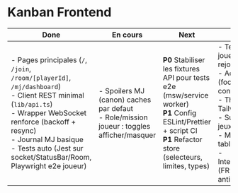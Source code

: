 ﻿# Kanban Frontend

| Done | En cours | Next | Backlog |
|------|----------|------|---------|
| - Pages principales (`/`, `/join`, `/room/[playerId]`, `/mj/dashboard`) <br> - Client REST minimal (`lib/api.ts`) <br> - Wrapper WebSocket renforce (backoff + resync) <br> - Journal MJ basique <br> - Tests auto (Jest sur socket/StatusBar/Room, Playwright e2e joueur) | - Spoilers MJ (canon) caches par defaut <br> - Role/mission joueur : toggles afficher/masquer | **P0** Stabiliser les fixtures API pour tests e2e (msw/service worker) <br> **P1** Config ESLint/Prettier + script CI <br> **P1** Refactor store (selecteurs, limites, types) | - Tests e2e multi-joueurs (WS + rejoints tardifs) <br> - Accessibilite (focus, ARIA, contrastes) <br> - Theming Tailwind (tokens) <br> - Support mini-jeux (Lot C) <br> - Mode kiosk / tablette centrale <br> - Internationalisation (FR par defaut, anticipation EN) |
